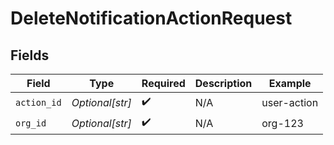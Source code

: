 # DeleteNotificationActionRequest


## Fields

| Field              | Type               | Required           | Description        | Example            |
| ------------------ | ------------------ | ------------------ | ------------------ | ------------------ |
| `action_id`        | *Optional[str]*    | :heavy_check_mark: | N/A                | user-action        |
| `org_id`           | *Optional[str]*    | :heavy_check_mark: | N/A                | org-123            |